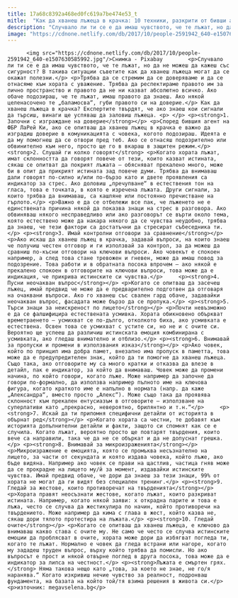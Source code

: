 ```yaml
---
title: 17a68c8392a468ed0fc619a7be474e53_t
mitle:  "Как да хванеш лъжеца в крачка: 10 техники, разкрити от бивши агенти на ФБР"
description: "Случвало ли ти се е да имаш чувството, че те лъжат, но да не можеш да кажеш със сигурност? В такива ситуации съветите как да хванеш лъжеца могат да се окажат полезни. Трябва да се стремим да се доверяваме и да се отнасяме към хората с уважение. Трябва да респектираме правото им за лично пространство …"
image: "https://cdnone.netlify.com/db/2017/10/people-2591942_640-e1507630585992.jpg"
---
```


          <img src="https://cdnone.netlify.com/db/2017/10/people-2591942_640-e1507630585992.jpg"/>Снимка - Pixabay        <p>Случвало ли ти се е да имаш чувството, че те лъжат, но да не можеш да кажеш със сигурност? В такива ситуации съветите как да хванеш лъжеца могат да се окажат полезни.</p> <p>Трябва да се стремим да се доверяваме и да се отнасяме към хората с уважение. Трябва да респектираме правото им за лично пространство и правото да не ни казват абсолютно всичко. Ако обаче подозираш, че те лъжат, имаш правото да знаеш. Ако някой целенасочено те „баламосва“, губи правото си на доверие.</p> Как да хванеш лъжеца в крачка? Експертите твърдят, че ако знаеш кои сигнали да търсиш, винаги ще успяваш да заловиш лъжеца. <p> </p> <p><strong>1. Започни с изграждане на доверие</strong></p> <p>Според бившия агент на ФБР ЛаРей Ки, ако се опитваш да хванеш лъжец в крачка е важно да изградиш доверие в комуникацията с човека, когото подозираш. Идеята е да му помогнеш да се отвори пред теб. Ако се отнасяш подозрително или обвинително към него, просто ще го в вкараш в защитен режим.</p>     <strong>2. Слушай ги колко говорят</strong> <p>Когато хората лъжат, имат склонността да говорят повече от тези, които казват истината, сякаш се опитват да покрият лъжата – обясняват прекалено много, може би в опит да прикрият истината зад повече думи. Трябва да внимаваш дали говорят по-силно и/или по-бързо като и двете проявления са индикатор за стрес. Ако доловиш „пречупване“ в естествения тон на гласа, това е точката, в която е изречена лъжата. Други сигнали, за които трябва да внимаваш, са кашляне или постоянно пречистване на гърлото.</p> <p>Важно е да се отбележи все пак, че лъженето не е единствената причина някой да показва знаци на стрес в разговора. Ако обвиняваш някого несправедливо или ако разговорът се върти около тема, която естествено може да накара някого да се чувства неудобно, трябва да знаеш, че тези фактори са достатъчни да стресират събеседника ти.</p> <p><strong>3. Имай контролни отговори за сравнение</strong></p> <p>Ако искаш да хванеш лъжец в крачка, задавай въпроси, на които знаеш че получиш честен отговор и ги използвай за контрол, за да можеш да сравниш по-късни отговори на ключови въпроси. Ако човекът е спокоен например, а след това стане тревожен и гневен, може да имаш повод за подозрение. Това работи и в обратната посока впрочем – ако някой е прекалено спокоен в отговорите на ключови въпроси, това може да е индикация, че прикрива истинските си чувства.</p>     <p><strong>4. Пусни неочакван въпрос</strong></p> <p>Когато се опитваш да засечеш лъжец, имай предвид че може да е предварително подготвен да отговаря на очаквани въпроси. Ако го хванеш със свален гард обаче, задавайки неочакван въпрос, фасадата може бързо да се пропука.</p> <p><strong>5. Търси знаци за неискреност по лицето</strong></p> <p>Почти невъзможно е да се фалшифицира естествената усмивка. Хората обикновено объркват времетраенето – усмихват се по-дълго, отколкото биха, ако усмивката е естествена. Освен това се усмихват с устите си, но не и с очите си. Вероятно ще успееш да различиш истинската емоция комбинирана с усмивката, ако гледаш внимателно и отблизо.</p> <p><strong>6. Внимавай за пропуски и промени в използвания изказ</strong></p> <p>Ако човек, който по принцип има добра памет, внезапно има пропуск в паметта, това може да е предупредителен знак, който да ти помогне да хванеш лъжеца. Също така, ако отговорите му са много кратки и отказва да влезе в детайл, пак е индикатор, за който да внимаваш. Човек може да промени начина, по който говори, когато лъже. Може например да започне да говори по-формално, да използва например пълното име на ключова фигура, когато краткото име е напълно в нормата (напр. да каже „Александра“, вместо просто „Алекс“). Може също така да проявява склонност към прекален ентусиазъм в отговорите – използване на суперлативи като „прекрасно, невероятно, брилянтно и т.н.“</p>     <p><strong>7. Искай да ти припомня специфични детайли от историята в обърнат ред</strong></p> <p>Когато хората са честни, те добавят към историята допълнителни детайли и факти, защото си спомнят как се е случила. Когато лъжат, вероятно просто ще повтарят твърдения, които вече са направили, така че да не се объркат и да не допуснат грешка.</p> <p><strong>8. Внимавай за микроизраженията</strong></p> <p>Микроизражение е емоцията, която се промъква несъзнателно на лицето, за части от секундата и която издава човека, който лъже, ако бъде видяна. Например ако човек се прави на щастлив, частица гняв може да се прокрадне на лицето му/й за момент, издавайки истинските чувства. Имай предвид обаче, че дори да знаеш за тези знаци, 99% от хората не могат да ги видят без специален тренинг.</p> <p><strong>9. Гледай за жестове, които противоречат на твърденията</strong></p> <p>Хората правят неосъзнати жестове, когато лъжат, които разкриват истината. Например, когато някой заяви: х открадна парите и това е лъжа, често се случва да жестикулира по начин, който противоречи на твърдението. Може например да кима с глава в жест, който казва не, сякаш дори тялото протестира на лъжата.</p> <p><strong>10. Гледай очите</strong></p> <p>Когато се опитваш да хванеш лъжеца, е ключово да внимаваш какво става с очите му. Не само че често се случва истинските емоции да проблясват в очите, хората може дори да избягват погледа ти, когато те лъжат. Нормално е човек да гледа встрани или нагоре, когато му зададеш труден въпрос, върху който трябва да помисли. Но ако въпросът е прост и някой отвърне поглед в друга посока, това може да е индикатор за липса на честност.</p> <p><strong>Лъжата е смъртен грях.</strong> Няма такова нещо като „това, за което не знае, не го/я наранява.“ Когато изкривиш нечие чувство за реалност, подронваш фундамента, на базата на който той/тя взима решения в живота си.</p> <p>източник: megavselena.bg</p>        